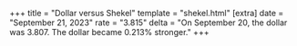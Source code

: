 +++
title = "Dollar versus Shekel"
template = "shekel.html"
[extra]
date = "September 21, 2023"
rate = "3.815"
delta = "On September 20, the dollar was 3.807. The dollar became 0.213% stronger."
+++
